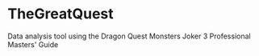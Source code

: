 # TheGreatQuest
Data analysis tool using the Dragon Quest Monsters Joker 3 Professional Masters' Guide
